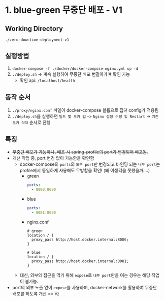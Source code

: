 # 1. blue-green 무중단 배포 - V1

## Working Directory
`./zero-downtime-deployment-v1`

## 실행방법 
1. `docker-compose -f ./docker/docker-compose-nginx.yml up -d`
2. `./deploy.sh` -> 계속 실행하여 무중단 배포 번갈아가며 확인 가능
    - 확인 api: `/localhost/health`

## 동작 순서
1. `./proxy/nginx.conf` 파일이 docker-compose 볼륨으로 잡혀 config가 적용됨
2. `./deploy.sh`을 실행하면 `빌드 및 도커 업` -> `Nginx 설정 수정 및 Restart` -> `기존 도커 삭제` 순서로 진행

## 특징
- ~~무중단 배포가 가능하나, 배포 시 spring-profile의 port가 변경되어 배포됨.~~
- 개선 작업 중, port 변경 없이 가능함을 확인함
  - docker-compose의 `ports`의 `외부 port`만 변경되고 바인딩 되는 `내부 port`는 profile에서 동일하게 사용해도 무방함을 확인! (왜 이생각을 못했을까....)
    - green
      ```yaml
      ports:
        - 8080:8080
      ```
    - blue
      ```yaml
      ports:
        - 8081:8080
      ```
    - nginx.conf
      ```nginx configuration
      # green
      location / {
        proxy_pass http://host.docker.internal:8080;
      }
      
      # blue
      location / {
        proxy_pass http://host.docker.internal:8081;
      }
      ```
  - 대신, 외부의 접근을 막기 위해 `expose`로 `내부 port`만을 여는 경우는 해당 작업이 불가능.
- port의 외부 노출 없이 `expose`를 사용하며, docker-network를 활용하여 무중단 배포를 하도록 개선 => `V2`